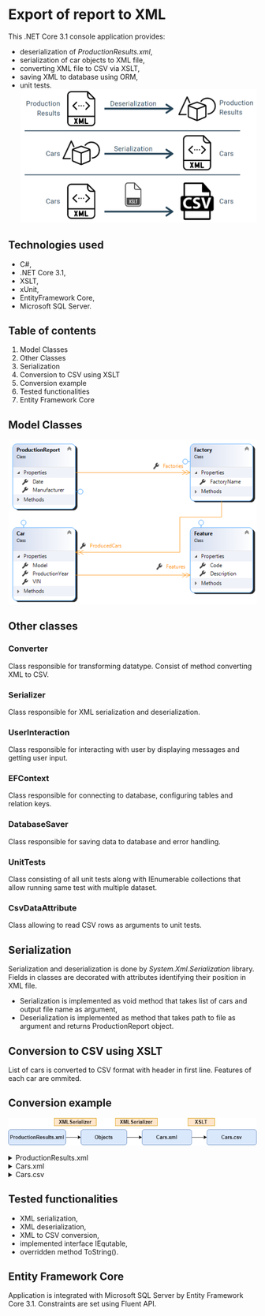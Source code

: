 # Export of report to XML
This .NET Core 3.1 console application provides:
- deserialization of *ProductionResults.xml*,
- serialization of car objects to XML file,
- converting XML file to CSV via XSLT,
- saving XML to database using ORM,
- unit tests.
![idea](Images/idea.png)

## Technologies used
- C#,
- .NET Core 3.1,
- XSLT,
- xUnit,
- EntityFramework Core,
- Microsoft SQL Server.

## Table of contents
1. Model Classes
2. Other Classes
3. Serialization
4. Conversion to CSV using XSLT
5. Conversion example
6. Tested functionalities
7. Entity Framework Core

## Model Classes
![ProductionReport and subclasses](Images/class.png)

## Other classes
### Converter
Class responsible for transforming datatype. Consist of method converting XML to CSV.
### Serializer
Class responsible for XML serialization and deserialization.
### UserInteraction
Class responsible for interacting with user by displaying messages and getting user input.
### EFContext
Class responsible for connecting to database, configuring tables and relation keys.
### DatabaseSaver
Class responsible for saving data to database and error handling.
### UnitTests
Class consisting of all unit tests along with IEnumerable collections that allow running same test with multiple dataset.
### CsvDataAttribute
Class allowing to read CSV rows as arguments to unit tests.
## Serialization
Serialization and deserialization is done by *System.Xml.Serialization* library. Fields in classes are decorated with attributes identifying their position in XML file.
- Serialization is implemented as void method that takes list of cars and output file name as argument,
- Deserialization is implemented as method that takes path to file as argument and returns ProductionReport object.

## Conversion to CSV using XSLT
List of cars is converted to CSV format with header in first line. Features of each car are ommited.
## Conversion example

![Application flowchart](Images/diag.png)

<details><summary>ProductionResults.xml</summary>
<p>

```xml
<ProductionReport Manufacturer="Opel" Date="2015-02-18T12:32:02.8036669+01:00">
    <Factories>
        <Factory Name="Monachium Fab">
            <ProducedCars>
                <Car VIN="O002ABC002">
                    <ProductionYear>2007</ProductionYear>
                    <Model>Vectra</Model>
                    <Features>
                        <Feature Code="RXE">Reflektory xenonowe</Feature>
                        <Feature Code="SZW">Sportowe zawieszenie</Feature>
                        <Feature Code="SZD">Szyberdach</Feature>
                    </Features>
                </Car>
                <Car VIN="O004ABC004">
                    <ProductionYear>2005</ProductionYear>
                    <Model>Astra</Model>
                    <Features>
                        <Feature Code="RXE">Reflektory xenonowe</Feature>
                    </Features>
                </Car>
            </ProducedCars>
        </Factory>
    </Factories>
</ProductionReport>
```

</p>
</details>


<details><summary>Cars.xml</summary>
<p>

```xml
<?xml version="1.0"?>
<Cars>
  <Car VIN="O002ABC002">
    <ProductionYear>2007</ProductionYear>
    <Model>Vectra</Model>
    <Features>
      <Feature Code="RXE">Reflektory xenonowe</Feature>
      <Feature Code="SZW">Sportowe zawieszenie</Feature>
      <Feature Code="SZD">Szyberdach</Feature>
    </Features>
  </Car>
  <Car VIN="O004ABC004">
    <ProductionYear>2005</ProductionYear>
    <Model>Astra</Model>
    <Features>
      <Feature Code="RXE">Reflektory xenonowe</Feature>
    </Features>
  </Car>
</Cars>
```

</p>
</details>


<details><summary>Cars.csv</summary>
<p>

```csv
VIN,Rok produkcji,Model
O002ABC002,2007,Vectra
O004ABC004,2005,Astra
```

</p>
</details>

##   Tested functionalities
- XML serialization,
- XML deserialization,
- XML to CSV conversion,
- implemented interface IEqutable,
- overridden method ToString().

## Entity Framework Core
Application is integrated with Microsoft SQL Server by Entity Framework Core 3.1. Constraints are set using Fluent API.
